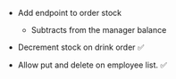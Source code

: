 - Add endpoint to order stock
  - Subtracts from the manager balance

- Decrement stock on drink order ✅
- Allow put and delete on employee list. ✅
